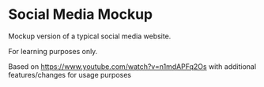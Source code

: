 # Social Media Mockup

Mockup version of a typical social media website.

For learning purposes only. 

Based on https://www.youtube.com/watch?v=n1mdAPFq2Os with additional features/changes for usage purposes
